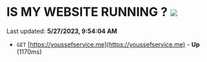 # IS MY WEBSITE RUNNING ? [![](https://img.shields.io/static/v1?label=Sponsor&message=%E2%9D%A4&logo=GitHub&color=%23fe8e86)](https://github.com/sponsors/<username>)

Last updated: **5/27/2023, 9:54:04 AM**

- `GET` [https://youssefservice.me](https://youssefservice.me) - **Up** (1170ms)
